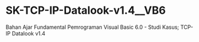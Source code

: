# SK-TCP-IP-Datalook-v1.4__VB6
Bahan Ajar Fundamental Pemrograman Visual Basic 6.0 - Studi Kasus; TCP-IP Datalook v1.4
